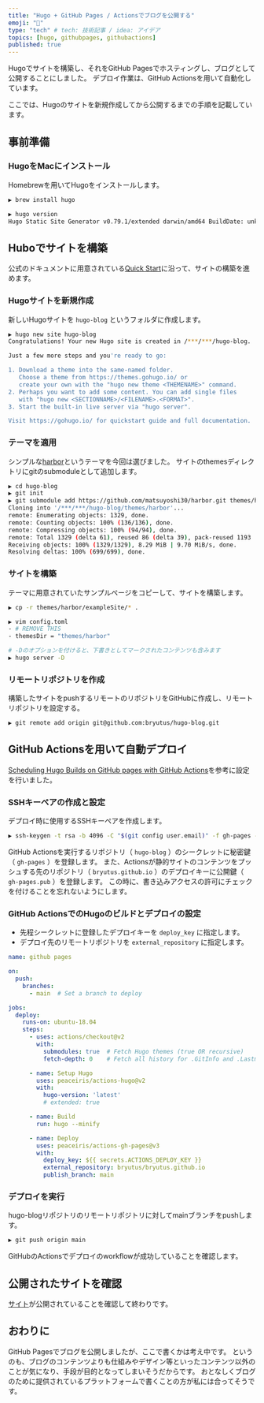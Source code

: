 ```yaml
---
title: "Hugo + GitHub Pages / Actionsでブログを公開する"
emoji: "🧐"
type: "tech" # tech: 技術記事 / idea: アイデア
topics: [hugo, githubpages, githubactions]
published: true
---
```


Hugoでサイトを構築し、それをGitHub Pagesでホスティングし、ブログとして公開することにしました。
デプロイ作業は、GitHub Actionsを用いて自動化しています。

ここでは、Hugoのサイトを新規作成してから公開するまでの手順を記載しています。

## 事前準備

### HugoをMacにインストール

Homebrewを用いてHugoをインストールします。

```bash
▶ brew install hugo

▶ hugo version
Hugo Static Site Generator v0.79.1/extended darwin/amd64 BuildDate: unknown
```

## Huboでサイトを構築

公式のドキュメントに用意されている[Quick Start]( https://gohugo.io/getting-started/quick-start/ )に沿って、サイトの構築を進めます。

### Hugoサイトを新規作成

新しいHugoサイトを `hugo-blog` というフォルダに作成します。

```bash
▶ hugo new site hugo-blog
Congratulations! Your new Hugo site is created in /***/***/hugo-blog.

Just a few more steps and you're ready to go:

1. Download a theme into the same-named folder.
   Choose a theme from https://themes.gohugo.io/ or
   create your own with the "hugo new theme <THEMENAME>" command.
2. Perhaps you want to add some content. You can add single files
   with "hugo new <SECTIONNAME>/<FILENAME>.<FORMAT>".
3. Start the built-in live server via "hugo server".

Visit https://gohugo.io/ for quickstart guide and full documentation.
```

### テーマを適用

シンプルな[harbor]( https://github.com/matsuyoshi30/harbor/ )というテーマを今回は選びました。
サイトのthemesディレクトリにgitのsubmoduleとして追加します。

```bash
▶ cd hugo-blog
▶ git init
▶ git submodule add https://github.com/matsuyoshi30/harbor.git themes/harbor
Cloning into '/***/***/hugo-blog/themes/harbor'...
remote: Enumerating objects: 1329, done.
remote: Counting objects: 100% (136/136), done.
remote: Compressing objects: 100% (94/94), done.
remote: Total 1329 (delta 61), reused 86 (delta 39), pack-reused 1193
Receiving objects: 100% (1329/1329), 8.29 MiB | 9.70 MiB/s, done.
Resolving deltas: 100% (699/699), done.
```

### サイトを構築

テーマに用意されていたサンプルページをコピーして、サイトを構築します。

```bash
▶ cp -r themes/harbor/exampleSite/* .

▶ vim config.toml
- # REMOVE THIS
- themesDir = "themes/harbor"

# -Dのオプションを付けると、下書きとしてマークされたコンテンツも含みます
▶ hugo server -D
```

### リモートリポジトリを作成

構築したサイトをpushするリモートのリポジトリをGitHubに作成し、リモートリポジトリを設定する。

```bash
▶ git remote add origin git@github.com:bryutus/hugo-blog.git
```

## GitHub Actionsを用いて自動デプロイ

[Scheduling Hugo Builds on GitHub pages with GitHub Actions]( https://rmoff.net/2020/12/20/scheduling-hugo-builds-on-github-pages-with-github-actions/ )を参考に設定を行いました。

### SSHキーペアの作成と設定

デプロイ時に使用するSSHキーペアを作成します。

```bash
▶ ssh-keygen -t rsa -b 4096 -C "$(git config user.email)" -f gh-pages -N ""
```

GitHub Actionsを実行するリポジトリ（ `hugo-blog` ）のシークレットに秘密鍵（ `gh-pages` ）を登録します。
また、Actionsが静的サイトのコンテンツをプッシュする先のリポジトリ（ `bryutus.github.io` ）のデプロイキーに公開鍵（ `gh-pages.pub` ）を登録します。
この時に、書き込みアクセスの許可にチェックを付けることを忘れないようにします。

### GitHub ActionsでのHugoのビルドとデプロイの設定

- 先程シークレットに登録したデプロイキーを `deploy_key` に指定します。
- デプロイ先のリモートリポジトリを `external_repository` に指定します。

```yml
name: github pages

on:
  push:
    branches:
      - main  # Set a branch to deploy

jobs:
  deploy:
    runs-on: ubuntu-18.04
    steps:
      - uses: actions/checkout@v2
        with:
          submodules: true  # Fetch Hugo themes (true OR recursive)
          fetch-depth: 0    # Fetch all history for .GitInfo and .Lastmod

      - name: Setup Hugo
        uses: peaceiris/actions-hugo@v2
        with:
          hugo-version: 'latest'
          # extended: true

      - name: Build
        run: hugo --minify

      - name: Deploy
        uses: peaceiris/actions-gh-pages@v3
        with:
          deploy_key: ${{ secrets.ACTIONS_DEPLOY_KEY }}
          external_repository: bryutus/bryutus.github.io
          publish_branch: main
```

### デプロイを実行

hugo-blogリポジトリのリモートリポジトリに対してmainブランチをpushします。

```bash
▶ git push origin main
```

GitHubのActionsでデプロイのworkflowが成功していることを確認します。

## 公開されたサイトを確認

[サイト]( https://bryutus.github.io/ )が公開されていることを確認して終わりです。

## おわりに

GitHub Pagesでブログを公開しましたが、ここで書くかは考え中です。
というのも、ブログのコンテンツよりも仕組みやデザイン等といったコンテンツ以外のことが気になり、手段が目的となってしまいそうだからです。
おとなしくブログのために提供されているプラットフォームで書くことの方が私には合ってそうです。
